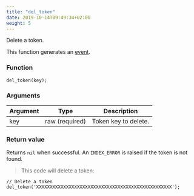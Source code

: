```yaml
---
title: "del_token"
date: 2019-10-14T09:49:34+02:00
weight: 5
---
```


Delete a token.

This function generates an [event](../../events).

### Function
`del_token(key);`

### Arguments
Argument | Type | Description
-------- | ---- | -----------
key | raw (required) | Token key to delete.

### Return value
Returns `nil` when successful. An `INDEX_ERROR` is raised if the token is not found.

> This code will delete a token:

```
// Delete a token
del_token('XXXXXXXXXXXXXXXXXXXXXXXXXXXXXXXXXXXXXXXXXXXXXXXXXX');
```
